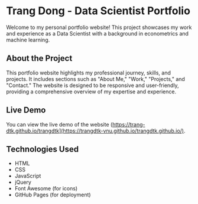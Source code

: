 # Trang Dong - Data Scientist Portfolio

Welcome to my personal portfolio website! This project showcases my work and experience as a Data Scientist with a background in econometrics and machine learning.

## About the Project

This portfolio website highlights my professional journey, skills, and projects. It includes sections such as "About Me," "Work," "Projects," and "Contact." The website is designed to be responsive and user-friendly, providing a comprehensive overview of my expertise and experience.

## Live Demo

You can view the live demo of the website (https://trang-dtk.github.io/trangdtk](https://trangdtk-vnu.github.io/trangdtk.github.io/).

## Technologies Used

- HTML
- CSS
- JavaScript
- jQuery
- Font Awesome (for icons)
- GitHub Pages (for deployment)
